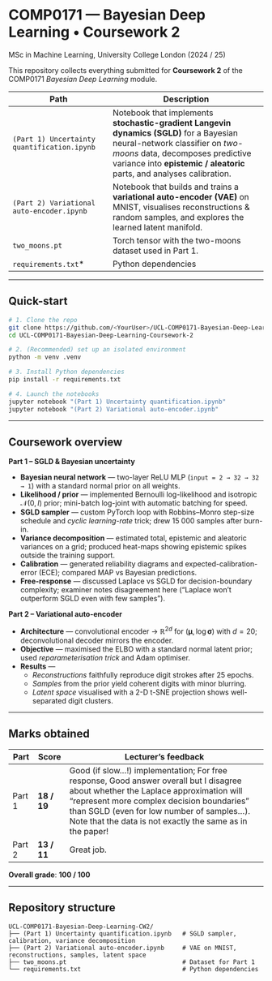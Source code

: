 # COMP0171 — Bayesian Deep Learning • Coursework 2  
MSc in Machine Learning, University College London (2024 / 25)

This repository collects everything submitted for **Coursework 2** of the COMP0171 *Bayesian Deep Learning* module.

| Path | Description |
| --- | --- |
| `(Part 1) Uncertainty quantification.ipynb` | Notebook that implements **stochastic-gradient Langevin dynamics (SGLD)** for a Bayesian neural-network classifier on *two-moons* data, decomposes predictive variance into **epistemic / aleatoric** parts, and analyses calibration. |
| `(Part 2) Variational auto-encoder.ipynb` | Notebook that builds and trains a **variational auto-encoder (VAE)** on MNIST, visualises reconstructions & random samples, and explores the learned latent manifold. |
| `two_moons.pt` | Torch tensor with the two-moons dataset used in Part 1. |
| `requirements.txt`* | Python dependencies |

---

## Quick-start

```bash
# 1. Clone the repo
git clone https://github.com/<YourUser>/UCL-COMP0171-Bayesian-Deep-Learning-Coursework-2
cd UCL-COMP0171-Bayesian-Deep-Learning-Coursework-2

# 2. (Recommended) set up an isolated environment
python -m venv .venv

# 3. Install Python dependencies
pip install -r requirements.txt

# 4. Launch the notebooks
jupyter notebook "(Part 1) Uncertainty quantification.ipynb"
jupyter notebook "(Part 2) Variational auto-encoder.ipynb"
```

---

## Coursework overview

**Part 1 – SGLD & Bayesian uncertainty**

- **Bayesian neural network** — two-layer ReLU MLP (`input = 2 → 32 → 32 → 1`) with a standard normal prior on all weights.  
- **Likelihood / prior** — implemented Bernoulli log-likelihood and isotropic $\mathcal N(0,I)$ prior; mini-batch log-joint with automatic batching for speed.  
- **SGLD sampler** — custom PyTorch loop with Robbins–Monro step-size schedule and *cyclic learning-rate* trick; drew 15 000 samples after burn-in.  
- **Variance decomposition** — estimated total, epistemic and aleatoric variances on a grid; produced heat-maps showing epistemic spikes outside the training support.  
- **Calibration** — generated reliability diagrams and expected-calibration-error (ECE); compared MAP vs Bayesian predictions.  
- **Free-response** — discussed Laplace vs SGLD for decision-boundary complexity; examiner notes disagreement here (“Laplace won’t outperform SGLD even with few samples”).  

**Part 2 – Variational auto-encoder**

- **Architecture** — convolutional encoder → $\mathbb R^{2d}$ for $(\boldsymbol\mu,\log\boldsymbol\sigma)$ with $d = 20$; deconvolutional decoder mirrors the encoder.  
- **Objective** — maximised the ELBO with a standard normal latent prior; used *reparameterisation trick* and Adam optimiser.  
- **Results** —  
  - *Reconstructions* faithfully reproduce digit strokes after 25 epochs.  
  - *Samples* from the prior yield coherent digits with minor blurring.  
  - *Latent space* visualised with a 2-D t-SNE projection shows well-separated digit clusters.  
---

## Marks obtained

| Part | Score | Lecturer’s feedback |
| --- | --- | --- |
| Part 1 | **18 / 19** | Good (if slow…!) implementation; For free response, Good answer overall but I disagree about whether the Laplace approximation will “represent more complex decision boundaries” than SGLD (even for low number of samples…). Note that the data is not exactly the same as in the paper!  |
| Part 2 | **13 / 11** | Great job. |

**Overall grade**: **100 / 100**

---

## Repository structure

```text
UCL-COMP0171-Bayesian-Deep-Learning-CW2/
├── (Part 1) Uncertainty quantification.ipynb   # SGLD sampler, calibration, variance decomposition
├── (Part 2) Variational auto-encoder.ipynb     # VAE on MNIST, reconstructions, samples, latent space
├── two_moons.pt                                # Dataset for Part 1
└── requirements.txt                            # Python dependencies
```
